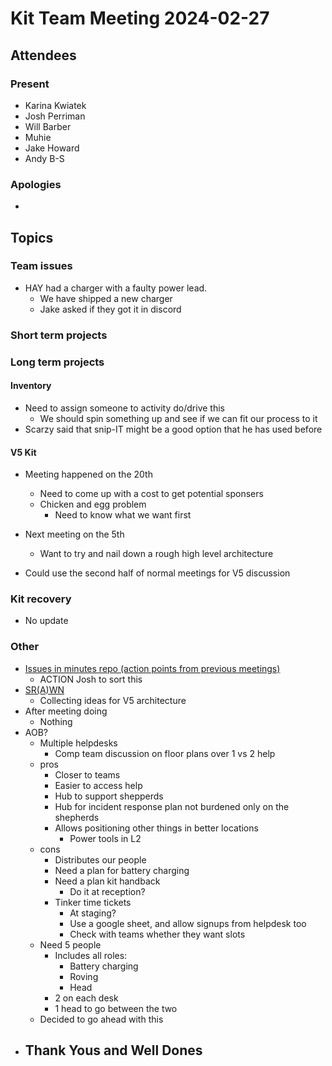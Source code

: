 # Kit Team Meeting 2024-02-27

## Attendees

### Present

- Karina Kwiatek
- Josh Perriman
- Will Barber
- Muhie
- Jake Howard
- Andy B-S

### Apologies

- 

## Topics

### Team issues

- HAY had a charger with a faulty power lead.
    - We have shipped a new charger
    - Jake asked if they got it in discord

### Short term projects

### Long term projects

#### Inventory

- Need to assign someone to activity do/drive this
    - We should spin something up and see if we can fit our process to it
- Scarzy said that snip-IT might be a good option that he has used before

#### V5 Kit

- Meeting happened on the 20th
    - Need to come up with a cost to get potential sponsers 
    - Chicken and egg problem
        - Need to know what we want first
- Next meeting on the 5th
    - Want to try and nail down a rough high level architecture


- Could use the second half of normal meetings for V5 discussion


### Kit recovery

- No update

### Other

- [Issues in minutes repo (action points from previous meetings)](https://github.com/srobo/kit-team-minutes/issues)
    - ACTION Josh to sort this
- [SR(A)WN](https://github.com/srobo/srawn/issues)
    - Collecting ideas for V5 architecture
- After meeting doing
    - Nothing
- AOB?
    - Multiple helpdesks
        - Comp team discussion on floor plans over 1 vs 2 help 
    - pros
        - Closer to teams
        - Easier to access help
        - Hub to support shepperds
        - Hub for incident response plan not burdened only on the shepherds
        - Allows positioning other things in better locations
            - Power tools in L2
    - cons
        - Distributes our people
        - Need a plan for battery charging
        - Need a plan  kit handback
            - Do it at reception?
        - Tinker time tickets
            - At staging?
            - Use a google sheet, and allow signups from helpdesk too
            - Check with teams whether they want slots
    - Need 5 people
        - Includes all roles:
            - Battery charging
            - Roving
            - Head
        - 2 on each desk
        - 1 head to go between the two
    - Decided to go ahead with this
- Thank Yous and Well Dones
    - 
